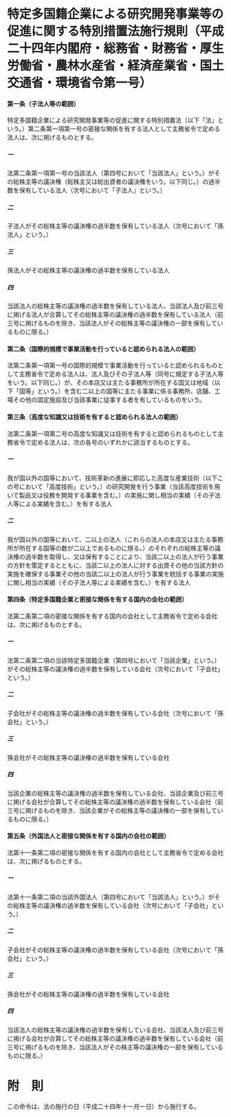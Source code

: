 # 特定多国籍企業による研究開発事業等の促進に関する特別措置法施行規則（平成二十四年内閣府・総務省・財務省・厚生労働省・農林水産省・経済産業省・国土交通省・環境省令第一号）
#### 第一条（子法人等の範囲）
特定多国籍企業による研究開発事業等の促進に関する特別措置法（以下「法」という。）第二条第一項第一号の密接な関係を有する法人として主務省令で定める法人は、次に掲げるものとする。
##### 一
法第二条第一項第一号の当該法人（第四号において「当該法人」という。）がその総株主等の議決権（総株主又は総出資者の議決権をいう。以下同じ。）の過半数を保有している法人（次号において「子法人」という。）
##### 二
子法人がその総株主等の議決権の過半数を保有している法人（次号において「孫法人」という。）
##### 三
孫法人がその総株主等の議決権の過半数を保有している法人
##### 四
当該法人の総株主等の議決権の過半数を保有している法人、当該法人及び前三号に掲げる法人が合算してその総株主等の議決権の過半数を保有している法人（前三号に掲げるものを除き、当該法人がその総株主等の議決権の一部を保有しているものに限る。）
#### 第二条（国際的規模で事業活動を行っていると認められる法人の範囲）
法第二条第一項第一号の国際的規模で事業活動を行っていると認められるものとして主務省令で定める法人は、法人及びその子法人等（同号に規定する子法人等をいう。以下同じ。）が、その本店又は主たる事務所が所在する国又は地域（以下「国等」という。）を含む二以上の国等に主たる事業に係る事務所、店舗、工場その他の固定施設及び当該事業に従事する者を有しているものをいう。
#### 第三条（高度な知識又は技術を有すると認められる法人の範囲）
法第二条第一項第二号の高度な知識又は技術を有すると認められるものとして主務省令で定める法人は、次の各号のいずれかに該当するものとする。
##### 一
我が国以外の国等において、技術革新の進展に即応した高度な産業技術（以下この号において「高度技術」という。）の研究開発を行う事業（当該高度技術を用いて製品又は役務を開発する事業を含む。）の実施に関し相当の実績（その子法人等による実績を含む。）を有する法人
##### 二
我が国以外の国等において、二以上の法人（これらの法人の本店又は主たる事務所が所在する国等の数が二以上であるものに限る。）のそれぞれの総株主等の議決権の過半数を取得し、又は保有することにより、当該二以上の法人が行う事業の方針を策定するとともに、当該二以上の法人に対する出資その他の当該方針の実施を確保する事業その他の当該二以上の法人が行う事業を統括する事業の実施に関し相当の実績（その子法人等による実績を含む。）を有する法人
#### 第四条（特定多国籍企業と密接な関係を有する国内の会社の範囲）
法第二条第二項の密接な関係を有する国内の会社として主務省令で定める会社は、次に掲げるものとする。
##### 一
法第二条第二項の当該特定多国籍企業（第四号において「当該企業」という。）がその総株主等の議決権の過半数を保有している会社（次号において「子会社」という。）
##### 二
子会社がその総株主等の議決権の過半数を保有している会社（次号において「孫会社」という。）
##### 三
孫会社がその総株主等の議決権の過半数を保有している会社
##### 四
当該企業の総株主等の議決権の過半数を保有している会社、当該企業及び前三号に掲げる会社が合算してその総株主等の議決権の過半数を保有している会社（前三号に掲げるものを除き、当該企業がその総株主等の議決権の一部を保有しているものに限る。）
#### 第五条（外国法人と密接な関係を有する国内の会社の範囲）
法第十一条第二項の密接な関係を有する国内の会社として主務省令で定める会社は、次に掲げるものとする。
##### 一
法第十一条第二項の当該外国法人（第四号において「当該法人」という。）がその総株主等の議決権の過半数を保有している会社（次号において「子会社」という。）
##### 二
子会社がその総株主等の議決権の過半数を保有している会社（次号において「孫会社」という。）
##### 三
孫会社がその総株主等の議決権の過半数を保有している会社
##### 四
当該法人の総株主等の議決権の過半数を保有している会社、当該法人及び前三号に掲げる会社が合算してその総株主等の議決権の過半数を保有している会社（前三号に掲げるものを除き、当該法人がその株主等の議決権の一部を保有しているものに限る。）
# 附　則
この命令は、法の施行の日（平成二十四年十一月一日）から施行する。

